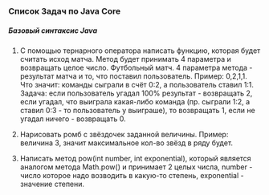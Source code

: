 ### Список Задач по Java Core



##### Базовый синтаксис Java



1. С помощью тернарного оператора написать функцию, которая будет считать исход матча. Метод будет принимать 4 параметра и возвращать целое число. Футбольный матч. 4 параметра метода - результат матча и то, что поставил пользователь. Пример: 0,2,1,1. Что значит: команды сыграли в счёт 0:2, а пользователь ставил 1:1. Задача: если пользователь угадал 100% результат - возвращать 2, если угадал, что выиграла какая-либо команда (пр. сыграли 1:2, а ставил 0:3 - то пользователь у выиграше), то возвращать 1, если не угадал ничего - возвращать 0.

2. Нарисовать ромб с звёздочек заданной величины. Пример: величина 3, значит максимальное кол-во звёзд в ряду будет.

3. Написать метод pow(int number, int exponential), который является аналогом метода Math.pow() и принимает 2 целых числа, number - число которое надо возводить в какую-то степень, exponential - значение степени. 

   

   

   







